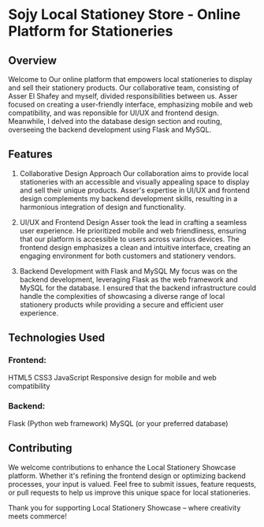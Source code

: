 # Sojy Local Stationey Store - Online Platform for Stationeries
## Overview
Welcome to Our online platform that empowers local stationeries to display and sell their stationery products. Our collaborative team, consisting of Asser El Shafey and myself, divided responsibilities between us. Asser focused on creating a user-friendly interface, emphasizing mobile and web compatibility, and was reponsible for UI/UX and frontend design. Meanwhile, I delved into the database design section and routing, overseeing the backend development using Flask and MySQL.

## Features
1. Collaborative Design Approach
Our collaboration aims to provide local stationeries with an accessible and visually appealing space to display and sell their unique products. Asser's expertise in UI/UX and frontend design complements my backend development skills, resulting in a harmonious integration of design and functionality.

2. UI/UX and Frontend Design
Asser took the lead in crafting a seamless user experience. He prioritized mobile and web friendliness, ensuring that our platform is accessible to users across various devices. The frontend design emphasizes a clean and intuitive interface, creating an engaging environment for both customers and stationery vendors.

3. Backend Development with Flask and MySQL
My focus was on the backend development, leveraging Flask as the web framework and MySQL for the database. I ensured that the backend infrastructure could handle the complexities of showcasing a diverse range of local stationery products while providing a secure and efficient user experience.

## Technologies Used
### Frontend:

HTML5
CSS3
JavaScript
Responsive design for mobile and web compatibility
### Backend:

Flask (Python web framework)
MySQL (or your preferred database)

## Contributing
We welcome contributions to enhance the Local Stationery Showcase platform. Whether it's refining the frontend design or optimizing backend processes, your input is valued. Feel free to submit issues, feature requests, or pull requests to help us improve this unique space for local stationeries.

Thank you for supporting Local Stationery Showcase – where creativity meets commerce!
